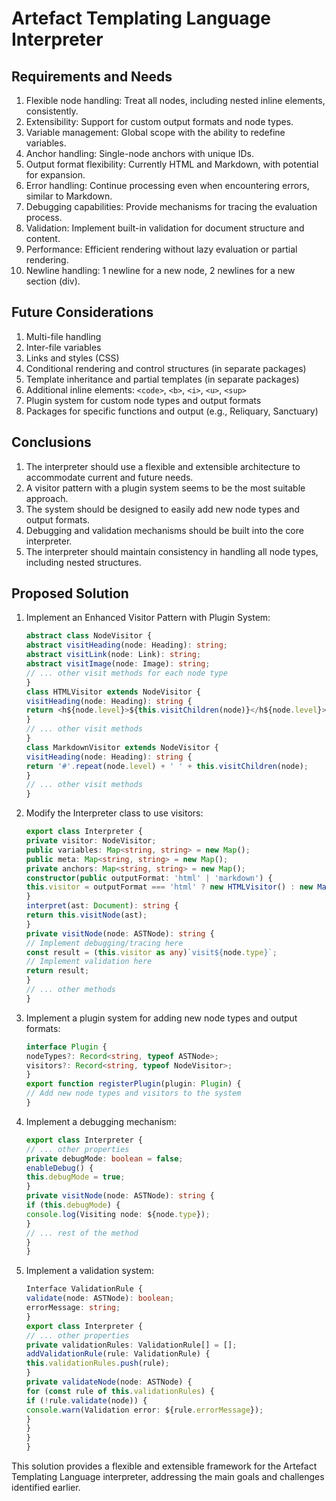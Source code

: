 # Artefact Templating Language Interpreter

## Requirements and Needs

1. Flexible node handling: Treat all nodes, including nested inline elements, consistently.
2. Extensibility: Support for custom output formats and node types.
3. Variable management: Global scope with the ability to redefine variables.
4. Anchor handling: Single-node anchors with unique IDs.
5. Output format flexibility: Currently HTML and Markdown, with potential for expansion.
6. Error handling: Continue processing even when encountering errors, similar to Markdown.
7. Debugging capabilities: Provide mechanisms for tracing the evaluation process.
8. Validation: Implement built-in validation for document structure and content.
9. Performance: Efficient rendering without lazy evaluation or partial rendering.
10. Newline handling: 1 newline for a new node, 2 newlines for a new section (div).

## Future Considerations

1. Multi-file handling
2. Inter-file variables
3. Links and styles (CSS)
4. Conditional rendering and control structures (in separate packages)
5. Template inheritance and partial templates (in separate packages)
6. Additional inline elements: `<code>`, `<b>`, `<i>`, `<u>`, `<sup>`
7. Plugin system for custom node types and output formats
8. Packages for specific functions and output (e.g., Reliquary, Sanctuary)

## Conclusions

1. The interpreter should use a flexible and extensible architecture to accommodate current and future needs.
2. A visitor pattern with a plugin system seems to be the most suitable approach.
3. The system should be designed to easily add new node types and output formats.
4. Debugging and validation mechanisms should be built into the core interpreter.
5. The interpreter should maintain consistency in handling all node types, including nested structures.

## Proposed Solution

1. Implement an Enhanced Visitor Pattern with Plugin System:

   ```typescript
   abstract class NodeVisitor {
   abstract visitHeading(node: Heading): string;
   abstract visitLink(node: Link): string;
   abstract visitImage(node: Image): string;
   // ... other visit methods for each node type
   }
   class HTMLVisitor extends NodeVisitor {
   visitHeading(node: Heading): string {
   return <h${node.level}>${this.visitChildren(node)}</h${node.level}>;
   }
   // ... other visit methods
   }
   class MarkdownVisitor extends NodeVisitor {
   visitHeading(node: Heading): string {
   return '#'.repeat(node.level) + ' ' + this.visitChildren(node);
   }
   // ... other visit methods
   }
   ```
2. Modify the Interpreter class to use visitors:

   ```typescript
   export class Interpreter {
   private visitor: NodeVisitor;
   public variables: Map<string, string> = new Map();
   public meta: Map<string, string> = new Map();
   private anchors: Map<string, string> = new Map();
   constructor(public outputFormat: 'html' | 'markdown') {
   this.visitor = outputFormat === 'html' ? new HTMLVisitor() : new MarkdownVisitor();
   }
   interpret(ast: Document): string {
   return this.visitNode(ast);
   }
   private visitNode(node: ASTNode): string {
   // Implement debugging/tracing here
   const result = (this.visitor as any)`visit${node.type}`;
   // Implement validation here
   return result;
   }
   // ... other methods
   }
   ```
3. Implement a plugin system for adding new node types and output formats:

   ```typescript
   interface Plugin {
   nodeTypes?: Record<string, typeof ASTNode>;
   visitors?: Record<string, typeof NodeVisitor>;
   }
   export function registerPlugin(plugin: Plugin) {
   // Add new node types and visitors to the system
   }
   ```
4. Implement a debugging mechanism:

   ```Typescript
   export class Interpreter {
   // ... other properties
   private debugMode: boolean = false;
   enableDebug() {
   this.debugMode = true;
   }
   private visitNode(node: ASTNode): string {
   if (this.debugMode) {
   console.log(Visiting node: ${node.type});
   }
   // ... rest of the method
   }
   }
   ```
5. Implement a validation system:

   ```typescript
   Interface ValidationRule {
   validate(node: ASTNode): boolean;
   errorMessage: string;
   }
   export class Interpreter {
   // ... other properties
   private validationRules: ValidationRule[] = [];
   addValidationRule(rule: ValidationRule) {
   this.validationRules.push(rule);
   }
   private validateNode(node: ASTNode) {
   for (const rule of this.validationRules) {
   if (!rule.validate(node)) {
   console.warn(Validation error: ${rule.errorMessage});
   }
   }
   }
   }
   ```

This solution provides a flexible and extensible framework for the Artefact Templating Language interpreter, addressing the main goals and challenges identified earlier.

